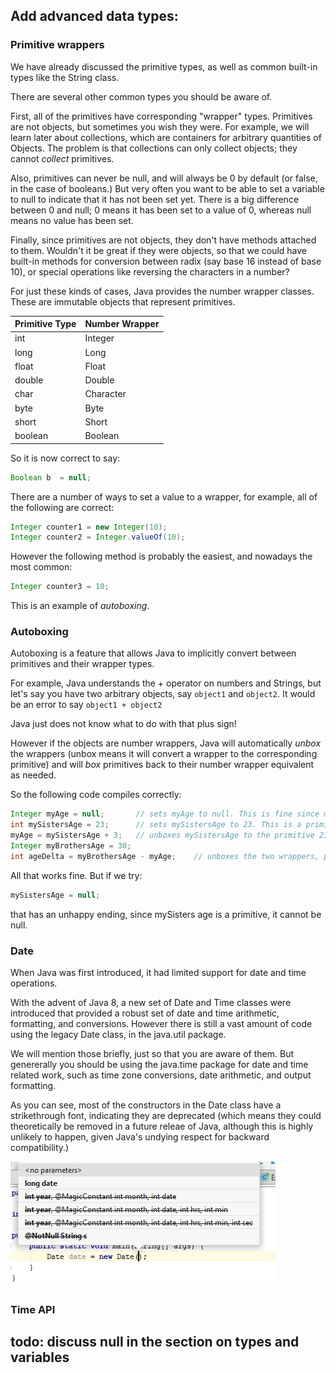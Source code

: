 ## Add advanced data types:
### Primitive wrappers
We have already discussed the primitive types, as well as common built-in types like the String class.

There are several other common types you should be aware of.

First, all of the primitives have corresponding "wrapper" types. Primitives are not objects, but sometimes you wish they were. For example, we will learn later about collections, which are containers for arbitrary quantities of Objects. The problem is that collections can only collect objects; they cannot _collect_ primitives.

Also, primitives can never be null, and will always be 0 by default (or false, in the case of booleans.) But very often you want to be able to set a variable to null to indicate that it has not been set yet. There is a big difference between 0 and null; 0 means it has been set to a value of 0, whereas null means no value has been set.

Finally, since primitives are not objects, they don't have methods attached to them. Wouldn't it be great if they were objects, so that we could have built-in methods for conversion between radix (say base 16 instead of base 10), or special operations like reversing the characters in a number?

For just these kinds of cases, Java provides the number wrapper classes. These are immutable objects that represent primitives.

|Primitive Type|Number Wrapper|
|---|---|
|int        |Integer|
|long       |Long   |
|float      |Float  |
|double     |Double |
|char       |Character  |
|byte       |Byte   |
|short      |Short  |
|boolean    |Boolean|

So it is now correct to say:
````java
Boolean b  = null;
````

There are a number of ways to set a value to a wrapper, for example, all of the following are correct:
```java
Integer counter1 = new Integer(10);
Integer counter2 = Integer.valueOf(10);
```

However the following method is probably the easiest, and nowadays the most common:
```java
Integer counter3 = 10;
```
This is an example of _autoboxing_.

### Autoboxing
Autoboxing is a feature that allows Java to implicitly convert between primitives and their wrapper types.

For example, Java understands the + operator on numbers and Strings, but let's say you have two arbitrary objects, say `object1` and `object2`. It would be an error to say ```object1 + object2```

Java just does not know what to do with that plus sign!

However if the objects are number wrappers, Java will automatically _unbox_ the wrappers (unbox means it will convert a wrapper to the corresponding primitive) and will _box_ primitives back to their number wrapper equivalent as needed.

So the following code compiles correctly:
```java
Integer myAge = null;       // sets myAge to null. This is fine since myAge is an Object not a primitive
int mySistersAge = 23;      // sets mySistersAge to 23. This is a primitive.
myAge = mySistersAge + 3;   // unboxes mySistersAge to the primitive 23, then adds 3 then re-boxes the result and assigns it to myAge
Integer myBrothersAge = 30;
int ageDelta = myBrothersAge - myAge;    // unboxes the two wrappers, performs the subtraction, and assigns it to the primitive
```
All that works fine. But if we try:
```java
mySistersAge = null;
```
that has an unhappy ending, since mySisters age is a primitive, it cannot be null.

### Date
When Java was first introduced, it had limited support for date and time operations.

With the advent of Java 8, a new set of Date and Time classes were introduced that provided a robust set of date and time arithmetic, formatting, and conversions. However there is still a vast amount of code using the legacy Date class, in the java.util package.

We will mention those briefly, just so that you are aware of them. But genererally you should be using the java.time package for date and time related work, such as time zone conversions, date arithmetic, and output formatting.

As you can see, most of the constructors in the Date class have a strikethrough font, indicating they are deprecated (which means they could theoretically be removed in a future releae of Java, although this is highly unlikely to happen, given Java's undying respect for backward compatibility.)

![](resources/date-class.png)

### Time API
## todo: discuss null in the section on types and variables
